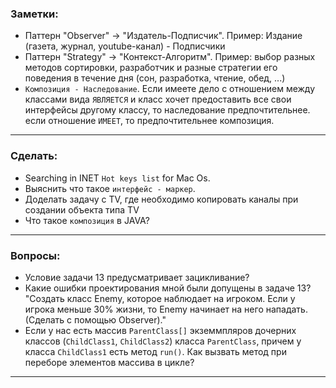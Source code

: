 ### Заметки:
* Паттерн "Observer" -> "Издатель-Подписчик". Пример: Издание (газета, журнал, youtube-канал) - Подписчики
* Паттерн "Strategy" -> "Контекст-Алгоритм". Пример: выбор разных методов сортировки, разработчик и разные стратегии его поведения в течение дня (сон, разработка, чтение, обед, ...)
* `Композиция - Наследование`. Если имеете дело с отношением между классами вида `ЯВЛЯЕТСЯ` и класс хочет предоставить все свои интерфейсы другому классу, то наследование предпочтительнее.
если отношение `ИМЕЕТ`, то предпочтительнее композиция.

* * * * *

### Сделать:
* Searching in INET `Hot keys list` for Mac Os. 
* Выяснить что такое `интерфейс - маркер`.
* Доделать задачу с TV, где необходимо копировать каналы при создании объекта типа TV
* Что такое ``композиция`` в JAVA?

* * * * * 

### Вопросы:
* Условие задачи 13 предусматривает зацикливание?
* Какие ошибки проектирования мной были допущены в задаче 13?
"Создать класс Enemy, которое наблюдает на игроком. Если у игрока меньше 30% жизни, то Enemy начинает на него нападать. (Сделать с помощью Observer)."
* Если у нас есть массив `ParentClass[]` экземмпляров дочерних классов (`ChildClass1`, `ChildClass2`) класса `ParentClass`, причем у класса `ChildClass1` есть метод `run()`. Как вызвать метод при переборе элементов массива в цикле?

* * * * *
